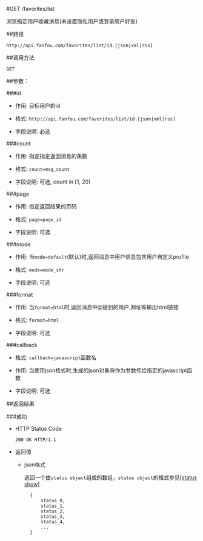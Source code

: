 #GET /favorites/list

浏览指定用户收藏消息(未设置隐私用户或登录用户好友)

##路径

    http://api.fanfou.com/favorites/list/id.[json|xml|rss]

##调用方法

    GET 

##参数：

###id

- 作用: 目标用户的id

- 格式: `http://api.fanfou.com/favorites/list/id.[json|xml|rss]`

- 字段说明: 必选

###count

- 作用: 指定指定返回消息的条数

- 格式: `count=msg_count`

- 字段说明: 可选, count in [1, 20]

###page

- 作用: 指定返回结果的页码

- 格式: `page=page_id`

- 字段说明: 可选

###mode

- 作用: 当`mode=default`(默认)时,返回消息中用户信息包含用户自定义profile

- 格式: `mode=mode_str`

- 字段说明: 可选

###format

- 作用: 当`format=html`时,返回消息中@提到的用户,网址等输出html链接

- 格式: `format=html`

- 字段说明: 可选

###callback

- 格式: `callback=javascript`函数名

- 作用: 当使用json格式时,生成的json对象将作为参数传给指定的javascript函数

- 字段说明: 可选

##返回结果

###成功

- HTTP Status Code

    `200 OK HTTP/1.1`

- 返回值

    * json格式

        返回一个由`status object`组成的数组，`status object`的格式参见[[status show]](/statuses/show)

            {
                status_0,
                status_1,
                status_2,
                status_3,
                status_4,
                ...
            }

